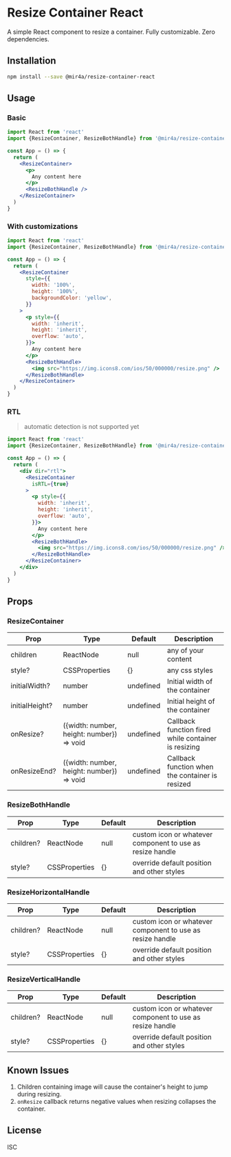 # Resize Container React

A simple React component to resize a container. Fully customizable. Zero dependencies.

## Installation

```bash
npm install --save @mir4a/resize-container-react
```

## Usage


### Basic

```jsx
import React from 'react'
import {ResizeContainer, ResizeBothHandle} from '@mir4a/resize-container-react'

const App = () => {
  return (
    <ResizeContainer>
      <p>
        Any content here
      </p>
      <ResizeBothHandle />
    </ResizeContainer>
  )
}
```

### With customizations

```jsx
import React from 'react'
import {ResizeContainer, ResizeBothHandle} from '@mir4a/resize-container-react'

const App = () => {
  return (
    <ResizeContainer
      style={{
        width: '100%',
        height: '100%',
        backgroundColor: 'yellow',
      }}
    >
      <p style={{
        width: 'inherit',
        height: 'inherit',
        overflow: 'auto',
      }}>
        Any content here
      </p>
      <ResizeBothHandle>
        <img src="https://img.icons8.com/ios/50/000000/resize.png" />
      </ResizeBothHandle>
    </ResizeContainer>
  )
}
```

### RTL

> automatic detection is not supported yet

```jsx
import React from 'react'
import {ResizeContainer, ResizeBothHandle} from '@mir4a/resize-container-react'

const App = () => {
  return (
    <div dir="rtl">
      <ResizeContainer
        isRTL={true}
      >
        <p style={{
          width: 'inherit',
          height: 'inherit',
          overflow: 'auto',
        }}>
          Any content here
        </p>
        <ResizeBothHandle>
          <img src="https://img.icons8.com/ios/50/000000/resize.png" />
        </ResizeBothHandle>
      </ResizeContainer>
    </div>
  )
}
```

## Props

### ResizeContainer

| Prop | Type | Default | Description |
| --- | --- | --- | --- |
| children | ReactNode | null | any of your content |
| style? | CSSProperties | {} | any css styles |
| initialWidth? | number | undefined | Initial width of the container |
| initialHeight? | number | undefined | Initial height of the container |
| onResize? | ({width: number, height: number}) => void | undefined | Callback function fired while container is resizing |
| onResizeEnd? | ({width: number, height: number}) => void | undefined | Callback function when the container is resized |

### ResizeBothHandle

| Prop | Type | Default | Description |
| --- | --- | --- | --- |
| children? | ReactNode | null | custom icon or whatever component to use as resize handle |
| style? | CSSProperties | {} | override default position and other styles |

### ResizeHorizontalHandle

| Prop | Type | Default | Description |
| --- | --- | --- | --- |
| children? | ReactNode | null | custom icon or whatever component to use as resize handle |
| style? | CSSProperties | {} | override default position and other styles |

### ResizeVerticalHandle

| Prop | Type | Default | Description |
| --- | --- | --- | --- |
| children? | ReactNode | null | custom icon or whatever component to use as resize handle |
| style? | CSSProperties | {} | override default position and other styles |

## Known Issues
1. Children containing image will cause the container's height to jump during resizing.
2. `onResize` callback returns negative values when resizing collapses the container.

## License

ISC

